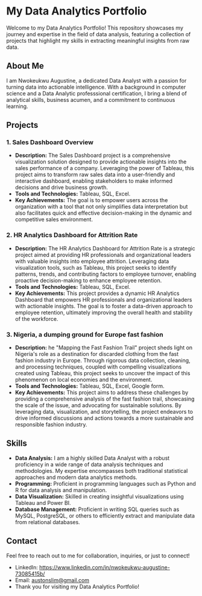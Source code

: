 # My Data Analytics Portfolio

Welcome to my Data Analytics Portfolio! This repository showcases my journey and expertise in the field of data analysis, featuring a collection of projects that highlight my skills in extracting meaningful insights from raw data.

## About Me
I am Nwokeukwu Augustine, a dedicated Data Analyst with a passion for turning data into actionable intelligence. With a background in computer science and a Data Analytic professsional certification, I bring a blend of analytical skills, business acumen, and a commitment to continuous learning.

## Projects

### 1. Sales Dashboard Overview
- **Description:** The Sales Dashboard project is a comprehensive visualization solution designed to provide actionable insights into the sales performance of a company. Leveraging the power of Tableau, this project aims to transform raw sales data into a user-friendly and interactive dashboard, enabling stakeholders to make informed decisions and drive business growth.
- **Tools and Technologies:** Tableau, SQL, Excel.
- **Key Achievements:** The goal is to empower users across the organization with a tool that not only simplifies data interpretation but also facilitates quick and effective decision-making in the dynamic and competitive sales environment.

### 2. HR Analytics Dashboard for Attrition Rate
- **Description:** The HR Analytics Dashboard for Attrition Rate is a strategic project aimed at providing HR professionals and organizational leaders with valuable insights into employee attrition. Leveraging data visualization tools, such as Tableau, this project seeks to identify patterns, trends, and contributing factors to employee turnover, enabling proactive decision-making to enhance employee retention.
- **Tools and Technologies:** Tableau, SQL, Excel.
- **Key Achievements:** This project provides a dynamic HR Analytics Dashboard that empowers HR professionals and organizational leaders with actionable insights. The goal is to foster a data-driven approach to employee retention, ultimately improving the overall health and stability of the workforce.

### 3. Nigeria, a dumping ground for Europe fast fashion
- **Description:** he "Mapping the Fast Fashion Trail" project sheds light on Nigeria's role as a destination for discarded clothing from the fast fashion industry in Europe. Through rigorous data collection, cleaning, and processing techniques, coupled with compelling visualizations created using Tableau, this project seeks to uncover the impact of this phenomenon on local economies and the environment.
- **Tools and Technologies:** Tableau, SQL, Excel, Google form.
- **Key Achievements:** This project aims to address these challenges by providing a comprehensive analysis of the fast fashion trail, showcasing the scale of the issue, and advocating for sustainable solutions. By leveraging data, visualization, and storytelling, the project endeavors to drive informed discussions and actions towards a more sustainable and responsible fashion industry.

## Skills

- **Data Analysis:** I am a highly skilled Data Analyst with a robust proficiency in a wide range of data analysis techniques and methodologies. My expertise encompasses both traditional statistical approaches and modern data analytics methods.
- **Programming:** Proficient in programming languages such as Python and R for data analysis and manipulation.
- **Data Visualization:** Skilled in creating insightful visualizations using Tableau and Power BI.
- **Database Management:** Proficient in writing SQL queries such as MySQL, PostgreSQL, or others to efficiently extract and manipulate data from relational databases.

## Contact

Feel free to reach out to me for collaboration, inquiries, or just to connect!

- LinkedIn: https://www.linkedin.com/in/nwokeukwu-augustine-73085415b/
- Email: austonslim@gmail.com
- Thank you for visiting my Data Analytics Portfolio!
